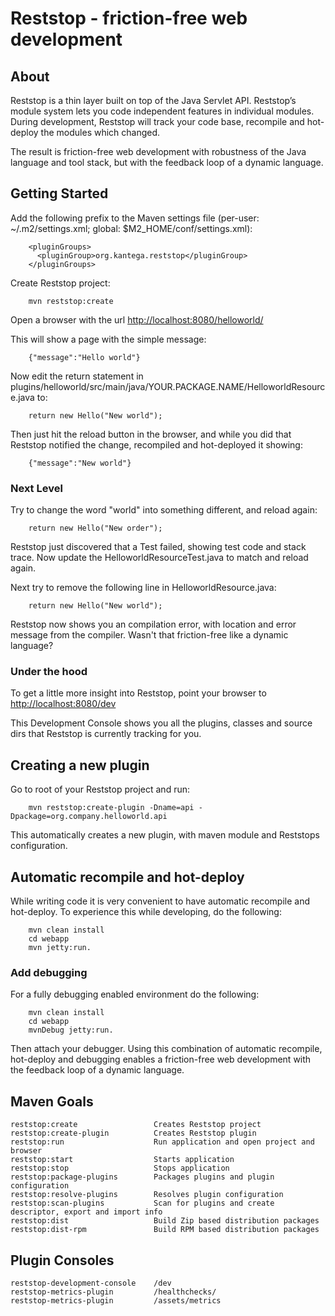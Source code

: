 Reststop - friction-free web development
==============================================

## About

Reststop is a thin layer built on top of the Java Servlet API. Reststop’s module system lets you code independent
features in individual modules. During development, Reststop will track your code base, recompile and hot-deploy the
modules which changed.

The result is friction-free web development with robustness of the Java language and tool stack, but with the feedback
loop of a dynamic language.


## Getting Started

Add the following prefix to the Maven settings file (per-user: ~/.m2/settings.xml; global: $M2_HOME/conf/settings.xml):

        <pluginGroups>
          <pluginGroup>org.kantega.reststop</pluginGroup>
        </pluginGroups>


Create Reststop project:

        mvn reststop:create

Open a browser with the url [http://localhost:8080/helloworld/](http://localhost:8080/helloworld/)

This will show a page with the simple message:

        {"message":"Hello world"}

Now edit the return statement in plugins/helloworld/src/main/java/YOUR.PACKAGE.NAME/HelloworldResource.java to:

        return new Hello("New world");

Then just hit the reload button in the browser, and while you did that Reststop notified the change, recompiled and hot-deployed it showing:

        {"message":"New world"}

### Next Level

Try to change the word "world" into something different, and reload again:

        return new Hello("New order");

Reststop just discovered that a Test failed, showing test code and stack trace. Now update the HelloworldResourceTest.java to match and reload again.

Next try to remove the following line in HelloworldResource.java:

        return new Hello("New world");

Reststop now shows you an compilation error, with location and error message from the compiler. Wasn't that friction-free like a dynamic language?


### Under the hood

To get a little more insight into Reststop, point your browser to [http://localhost:8080/dev](http://localhost:8080/dev)

This Development Console shows you all the plugins, classes and source dirs that Reststop is currently tracking for you.


## Creating a new plugin

Go to root of your Reststop project and run:

        mvn reststop:create-plugin -Dname=api -Dpackage=org.company.helloworld.api

This automatically creates a new plugin, with maven module and Reststops configuration.


## Automatic recompile and hot-deploy

While writing code it is very convenient to have automatic recompile and hot-deploy. To experience this while developing, do the following:

        mvn clean install
        cd webapp
        mvn jetty:run.

### Add debugging

For a fully debugging enabled environment do the following:

        mvn clean install
        cd webapp
        mvnDebug jetty:run.

Then attach your debugger. Using this combination of automatic recompile, hot-deploy and debugging enables a
friction-free web development with the feedback loop of a dynamic language.

## Maven Goals

    reststop:create                 Creates Reststop project
    reststop:create-plugin          Creates Reststop plugin
    reststop:run                    Run application and open project and browser
    reststop:start                  Starts application
    reststop:stop                   Stops application
    reststop:package-plugins        Packages plugins and plugin configuration
    reststop:resolve-plugins        Resolves plugin configuration
    reststop:scan-plugins           Scan for plugins and create descriptor, export and import info
    reststop:dist                   Build Zip based distribution packages
    reststop:dist-rpm               Build RPM based distribution packages


## Plugin Consoles

    reststop-development-console    /dev
    reststop-metrics-plugin         /healthchecks/
    reststop-metrics-plugin         /assets/metrics
